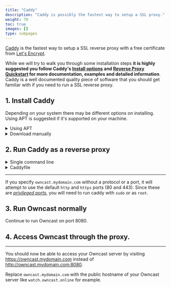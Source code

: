 ```yaml
---
title: "Caddy"
description: "Caddy is possibly the fastest way to setup a SSL proxy."
weight: 70
toc: true
images: []
type: subpages
---
```


[Caddy](https://caddyserver.com/) is the fastest way to setup a SSL reverse proxy with a free certificate from [Let's Encrypt](https://letsencrypt.org/).

While we will try to walk you through some installation steps **it is highly suggested you follow Caddy's [Install options](https://caddyserver.com/docs/install) and [Reverse Proxy Quickstart](https://caddyserver.com/docs/quick-starts/reverse-proxy) for more documentation, examples and detailed information**. Caddy is a well documented quality piece of software that you should get familiar with if you need to run a SSL reverse proxy.

## 1. Install Caddy

Depending on your system there may be different options on installing. Using APT is suggested if it's supported on your machine.

<details>
  <summary>Using APT</summary>
  
  Installing this package automatically starts and runs Caddy for you as a systemd service so it will automatically run Caddy each time you start your machine.
{{< highlight bash >}}
sudo apt install -y debian-keyring debian-archive-keyring apt-transport-https
curl -1sLf 'https://dl.cloudsmith.io/public/caddy/stable/gpg.key' | sudo apt-key add -
curl -1sLf 'https://dl.cloudsmith.io/public/caddy/stable/debian.deb.txt' | sudo tee -a /etc/apt/sources.list.d/caddy-stable.list
sudo apt update
sudo apt install caddy
{{</ highlight >}}

[Read the Caddy install steps for using apt](https://caddyserver.com/docs/install#debian-ubuntu-raspbian) for more details.

</details>

<details>
  <summary>Download manually</summary>
  
  1. [Visit the releases page](https://github.com/caddyserver/caddy/releases) and expand the "assets" section.
  1. Find the version for your platform and operating system.
  1. Unarchive the file: `tar -xvzf caddy_2.3.0_linux_amd64.tar.gz`

[Read the Caddy download page for more details.](https://caddyserver.com/docs/install#static-binaries)

</details>

## 2. Run Caddy as a reverse proxy

<details>
  <summary>Single command line</summary>

It offers automatic configuration of HTTPS with a single command.

{{< btn-copy text="caddy reverse-proxy --from owncast.mydomain.com --to 127.0.0.1:8080" >}}
{{< highlight bash >}}
caddy reverse-proxy --from owncast.mydomain.com --to 127.0.0.1:8080
{{</ highlight >}}

Replace `owncast.mydomain.com` with the public hostname of your Owncast server like `watch.owncast.online` for example.

[Read the Caddy reverse proxy documentation for more details.](https://caddyserver.com/docs/quick-starts/reverse-proxy)

</details>

<details>
  <summary>Caddyfile</summary>
  
  The [Caddyfile](https://caddyserver.com/docs/caddyfile) is Caddy's config file.

Add to your Caddyfile:

{{< highlight caddyfile >}}
owncast.mydomain.com {
encode gzip
reverse_proxy 127.0.0.1:8080
tls webmaster@mydomain.com
}
{{</ highlight >}}

Replace `owncast.mydomain.com` with the public hostname of your Owncast server like `watch.owncast.online` for example.

</details>

---

If you specify `owncast.mydomain.com` without a protocol or a port, it will attempt to use the default `http` and `https` ports (80 and 443). Since these are [_privileged ports_](https://www.w3.org/Daemon/User/Installation/PrivilegedPorts.html#:~:text=Priviliged%20ports,has%20put%20up%20for%20you.), you will need to run caddy with `sudo` or as `root`.

## 3. Run Owncast normally

Continue to run Owncast on port 8080.

## 4. Access Owncast through the proxy.

---

You should now be able to access your Owncast server by visiting https://owncast.mydomain.com instead of http://owncast.mydomain.com:8080.

Replace `owncast.mydomain.com` with the public hostname of your Owncast server like `watch.owncast.online` for example.
